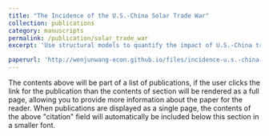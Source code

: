 ```yaml
---
title: "The Incidence of the U.S.-China Solar Trade War"
collection: publications
category: manuscripts
permalink: /publication/solar_trade_war
excerpt: 'Use structural models to quantify the impact of U.S.-China trade war in the solar sector between 2012-2018. Presented in Berkeley-Harvard-Yale Energy and Environmental Economics Seminar, the U.S. Department of Energy'

paperurl: 'http://wenjunwang-econ.github.io/files/incidence-u.s.-china-solar-trade-war_revised_19072024.pdf'
---
```


The contents above will be part of a list of publications, if the user clicks the link for the publication than the contents of section will be rendered as a full page, allowing you to provide more information about the paper for the reader. When publications are displayed as a single page, the contents of the above "citation" field will automatically be included below this section in a smaller font.

